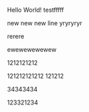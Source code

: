 Hello World!
testfffff

new new new line
yryryryr


rerere

ewewewewewew

1212121212


121212121212
121212



34343434

123321234